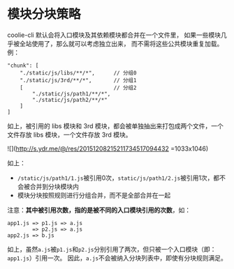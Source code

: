 # 模块分块策略

coolie-cli 默认会将入口模块及其依赖模块都合并在一个文件里，
如果一些模块几乎被全站使用了，那么就可以考虑独立出来，
而不需将这些公共模块重复加载。例：


```
"chunk": [
    "./static/js/libs/**/*",      // 分组0
    "./static/js/3rd/**/*",       // 分组1
    [                             // 分组2
        "./static/js/path1/**/*",
        "./static/js/path2/**/*"
    ]
]
```
如上，被引用的 libs 模块和 3rd 模块，都会被单独抽出来打包成两个文件，一个文件存放 libs 模块，一个文件存放 3rd 模块。

![](http://s.ydr.me/@/res/20151208215211734517094432 =1033x1046)

如上：

- `/static/js/path1/1.js`被引用0次，`static/js/path1/2.js`被引用1次，都不会被合并到分块模块内
- 模块分块按照规则进行分组合并，而不是全部合并在一起


注意：**其中被引用次数，指的是被不同的入口模块引用的次数**，如：
```
app1.js => p1.js => a.js
        => p2.js => a.js
app2.js => b.js
```

如上，虽然`a.js`被`p1.js`和`p2.js`分别引用了两次，但只被一个入口模块（即：`app1.js`）引用一次。
因此，`a.js`不会被纳入分块列表中，即使有分块规则满足。





